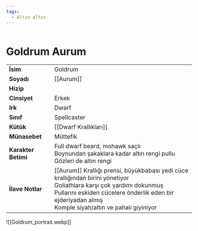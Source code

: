 ```yaml
---
tags:
  - Altın altın
---  
```

  
<div class="row" markdown>  
<div class="column" markdown>  
  
# Goldrum Aurum  
|  |  |  
|---|---|  
| **İsim** | Goldrum |  
| **Soyadı** | [[Aurum]] |  
| **Hizip** |  |  
| **Cinsiyet** | Erkek |  
| **Irk** | Dwarf |  
| **Sınıf** | Spellcaster |  
| **Kütük** | [[Dwarf Krallıkları]] |  
| **Münasebet** | Müttefik |  
| **Karakter Betimi** | Full dwarf beard, mohawk saçlı<br>Boynundan şakaklara kadar altın rengi pullu<br>Gözleri de altın rengi |  
| **İlave Notlar** | [[Aurum]] Krallığı prensi, büyükbabası yedi cüce krallığından birini yönetiyor<br>Goliathlara karşı çok yardımı dokunmuş<br>Pullarını eskiden cücelere önderlik eden bir ejderiyadan almış<br>Komple siyah/altın ve pahalı giyiniyor |  
  
</div>  
<div class="column" markdown>  
![[Goldrum_portrait.webp]]  
</div>  
</div>